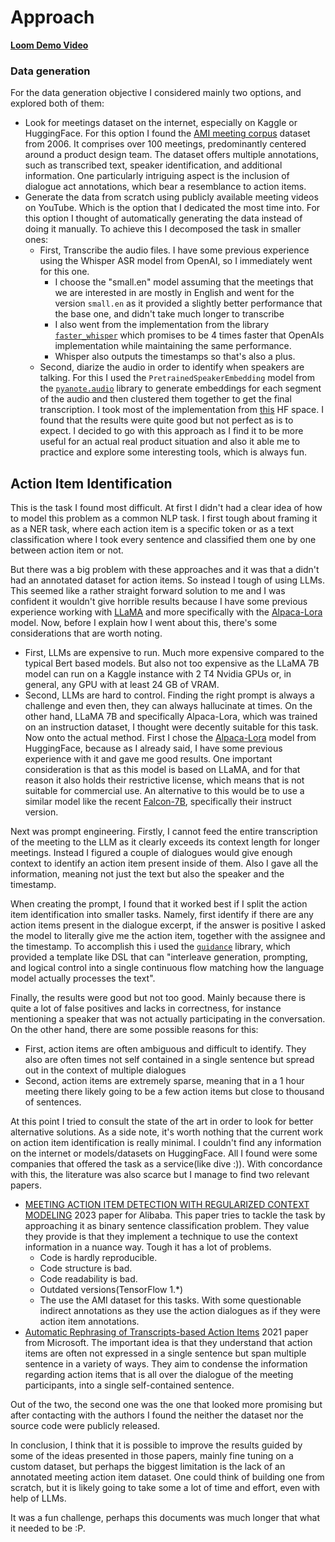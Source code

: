 # **Approach**

[**Loom Demo Video**](https://www.loom.com/share/074c1c1624d842f1b75662ca86a9c7a7?sid=adda0c3e-84c1-4b05-8f65-04071f800eba)

### **Data generation**

For the data generation objective I considered mainly two options, and explored both of them:
- Look for meetings dataset on the internet, especially on Kaggle or HuggingFace.
	For this option I found the [AMI meeting corpus](https://groups.inf.ed.ac.uk/ami/corpus/) dataset from 2006. It comprises over 100 meetings, predominantly centered around a product design team. The dataset offers multiple annotations, such as transcribed text, speaker identification, and additional information. One particularly intriguing aspect is the inclusion of dialogue act annotations, which bear a resemblance to action items.
- Generate the data from scratch using publicly available meeting videos on YouTube. Which is the option that I dedicated the most time into.
	For this option I thought of automatically generating the data instead of doing it manually. To achieve this I decomposed the task in smaller ones:
	- First, Transcribe the audio files. I have some previous experience using the Whisper ASR model from OpenAI, so I immediately went for this one. 
		- I choose the "small.en" model assuming that the meetings that we are interested in are mostly in English and went for the version `small.en` as it provided a slightly better performance that the base one, and didn't take much longer to transcribe
		- I also went from the implementation from the library [`faster_whisper`](https://github.com/pyannote/pyannote-audio) which promises to be 4 times faster that OpenAIs implementation while maintaining the same performance.
		-  Whisper also outputs the timestamps so that's also a plus.
	- Second, diarize the audio in order to identify when speakers are talking. For this I used the `PretrainedSpeakerEmbedding` model from the [`pyanote.audio`](https://github.com/pyannote/pyannote-audio) library to generate embeddings for each segment of the audio and then clustered them together to get the final transcription. I took most of the implementation from [this](https://huggingface.co/spaces/vumichien/Whisper_speaker_diarization) HF space.
	I found that the results were quite good but not perfect as is to expect.	I decided to go with this approach as I find it to be more useful for an actual real product situation and also it able me to practice and explore some interesting tools, which is always fun.
  
## **Action Item Identification**

This is the task I found most difficult. At first I didn't had a clear idea of how to model this problem as a common NLP task. I first tough about framing it as a NER task, where each action item is a specific token or as a text classification where I took every sentence and classified them one by one between action item or not. 

But there was a big problem with these approaches and it was that a didn't had an annotated dataset for action items. So instead I tough of using LLMs. This seemed like a rather straight forward solution to me and I was confident it wouldn't give horrible results because I have some previous experience working with [LLaMA](https://github.com/facebookresearch/llama) and more specifically with the [Alpaca-Lora](https://github.com/tloen/alpaca-lora) model. Now, before I explain how I went about this, there's some considerations that are worth noting.
- First, LLMs are expensive to run. Much more expensive compared to the typical Bert based models. But also not too expensive as the LLaMA 7B model can run on a Kaggle instance with 2 T4 Nvidia GPUs or, in general, any GPU with at least 24 GB of VRAM.
- Second, LLMs are hard to control. Finding the right prompt is always a challenge and even then, they can always hallucinate at times. On the other hand, LLaMA 7B and specifically Alpaca-Lora, which was trained on an instruction dataset, I thought were decently suitable for this task.
Now onto the actual method. First I chose the [Alpaca-Lora](https://huggingface.co/tloen/alpaca-lora-7b) model from HuggingFace, because as I already said, I have some previous experience with it and gave me good results. One important consideration is that as this model is based on LLaMA, and for that reason it also holds their restrictive license, which means that is not suitable for commercial use. An alternative to this would be to use a similar model like the recent [Falcon-7B](https://huggingface.co/tiiuae/falcon-7b-instruct), specifically their instruct version.

Next was prompt engineering. Firstly, I cannot feed the entire transcription of the meeting to the LLM as it clearly exceeds its context length for longer meetings. Instead I figured a couple of dialogues would give enough context to identify an action item present inside of them. Also I gave all the information, meaning not just the text but also the speaker and the timestamp.
 
When creating the prompt, I found that it worked best if I split the action item identification into smaller tasks. Namely, first identify if there are any action items present in the dialogue excerpt, if the answer is positive I asked the model to literally give me the action item, together with the assignee and the timestamp. To accomplish this i used the [`guidance`](https://github.com/microsoft/guidance) library, which provided a template like DSL that can "interleave generation, prompting, and logical control into a single continuous flow matching how the language model actually processes the text".

Finally, the results were good but not too good. Mainly because there is quite a lot of false positives and lacks in correctness, for instance mentioning a speaker that was not actually participating in the conversation. On the other hand, there are some possible reasons for this:
- First, action items are often ambiguous and difficult to identify. They also are often times not self contained in a single sentence but spread out in the context of multiple dialogues
- Second, action items are extremely sparse, meaning that in a 1 hour meeting there likely going to be a few action items but close to thousand of sentences.

At this point I tried to consult the state of the art in order to look for better alternative solutions. As a side note, it's worth nothing that the current work on action item identification is really minimal. I couldn't find any information on the internet or models/datasets on HuggingFace. All I found were some companies that offered the task as a service(like dive :)). With concordance with this, the literature was also scarce but I manage to find two relevant papers.
- [MEETING ACTION ITEM DETECTION WITH REGULARIZED CONTEXT MODELING](https://arxiv.org/pdf/2303.16763.pdf) 2023 paper for Alibaba. This paper tries to tackle the task by approaching it as binary sentence classification problem. They value they provide is that they implement a technique to use the context information in a nuance way. Tough it has a lot of problems.
	- Code is hardly reproducible.
	- Code structure is bad.
	- Code readability is bad.
	- Outdated versions(TensorFlow 1.\*)
	- The use the AMI dataset for this tasks. With some questionable indirect annotations as they use the action dialogues as if they were action item annotations.
- [Automatic Rephrasing of Transcripts-based Action Items](https://www.microsoft.com/en-us/research/publication/automatic-rephrasing-of-transcripts-based-action-items/) 2021 paper from Microsoft. The important idea is that they understand that action items are often not expressed in a single sentence but span multiple sentence in a variety of ways. They aim to condense the information regarding action items that is all over the dialogue of the meeting participants, into a single self-contained sentence.

Out of the two, the second one was the one that looked more promising but after contacting with the authors I found the neither the dataset nor the source code were publicly released. 

In conclusion, I think that it is possible to improve the results guided by some of the ideas presented in those papers, mainly fine tuning on a custom dataset, but perhaps the biggest limitation is the lack of an annotated meeting action item dataset. One could think of building one from scratch, but it is likely going to take some a lot of time and effort, even with help of LLMs.

It was a fun challenge, perhaps this documents was much longer that what it needed to be :P.
